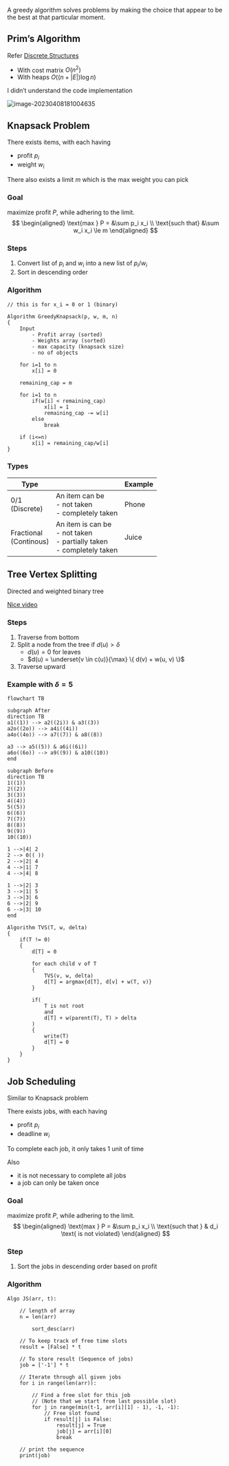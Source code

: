 A greedy algorithm solves problems by making the choice that appear to be the best at that particular moment.

## Prim’s Algorithm

Refer [Discrete Structures](./../../2_Core/Discrete_Structures/05_Trees.md#prims-algorithm)

- With cost matrix $O(n^2)$
- With heaps $O\Bigg( (n + |E|) \log n \Bigg)$

I didn’t understand the code implementation

![image-20230408181004635](./assets/image-20230408181004635.png)

## Knapsack Problem

There exists items, with each having

- profit $p_i$
- weight $w_i$

There also exists a limit $m$ which is the max weight you can pick

### Goal

maximize profit $P$, while adhering to the limit.
$$
\begin{aligned}
\text{max } P = &\sum p_i x_i \\
\text{such that} &\sum w_i x_i \le m
\end{aligned}
$$

### Steps

1. Convert list of $p_i$ and $w_i$ into a new list of $p_i/w_i$
2. Sort in descending order

### Algorithm

```pseudocode
// this is for x_i = 0 or 1 (binary)

Algorithm GreedyKnapsack(p, w, m, n)
{
	Input
		- Profit array (sorted)
		- Weights array (sorted)
		- max capacity (knapsack size)
		- no of objects
		
	for i=1 to n
		x[i] = 0
		
	remaining_cap = m

	for i=1 to n
		if(w[i] < remaining_cap)
			x[i] = 1
			remaining_cap -= w[i]
		else
			break
	
	if (i<=n)
		x[i] = remaining_cap/w[i]
}
```

### Types

| Type                        |                                                              | Example |
| --------------------------- | ------------------------------------------------------------ | ------- |
| 0/1<br />(Discrete)         | An item can be<br />- not taken<br />- completely taken      | Phone   |
| Fractional<br />(Continous) | An item is can be<br />- not taken<br />- partially taken<br />- completely taken | Juice   |

## Tree Vertex Splitting

Directed and weighted binary tree

[Nice video](https://youtu.be/6SmXW2u5lEo)

### Steps

1. Traverse from bottom
2. Split a node from the tree if $d(u) > \delta$
   - $d(u) = 0$ for leaves
   - $d(u) = \underset{v \in c(u)}{\max} \{ d(v) + w(u, v) \}$
3. Traverse upward

### Example with $\delta=5$

```mermaid
flowchart TB

subgraph After
direction TB
a1((1)) --> a2((2i)) & a3((3))
a2o((2o)) --> a4i((4i))
a4o((4o)) --> a7((7)) & a8((8))

a3 --> a5((5)) & a6i((6i))
a6o((6o)) --> a9((9)) & a10((10))
end

subgraph Before
direction TB
1((1))
2((2))
3((3))
4((4))
5((5))
6((6))
7((7))
8((8))
9((9))
10((10))

1 -->|4| 2
2 --> 0(( ))
2 -->|2| 4
4 -->|1| 7
4 -->|4| 8

1 -->|2| 3
3 -->|1| 5
3 -->|3| 6
6 -->|2| 9
6 -->|3| 10
end
```

```pseudocode
Algorithm TVS(T, w, delta)
{
	if(T != 0)
	{
		d[T] = 0
		
		for each child v of T
		{
			TVS(v, w, delta)
			d[T] = argmax{d[T], d[v] + w(T, v)}
		}
		
		if(
			T is not root
			and
			d[T] + w(parent(T), T) > delta
		)
		{
			write(T)
			d[T] = 0
		}
	}
}
```

## Job Scheduling

Similar to Knapsack problem

There exists jobs, with each having

- profit $p_i$
- deadline $w_i$

To complete each job, it only takes 1 unit of time

Also

- it is not necessary to complete all jobs
- a job can only be taken once

### Goal

maximize profit $P$, while adhering to the limit.
$$
\begin{aligned}
\text{max } P = &\sum p_i x_i \\
\text{such that } & d_i \text{ is not violated}
\end{aligned}
$$

### Step

1. Sort the jobs in descending order based on profit

### Algorithm

```pseudocode
Algo JS(arr, t):
 
    // length of array
    n = len(arr)
 
		sort_desc(arr)
		 
    // To keep track of free time slots
    result = [False] * t
 
    // To store result (Sequence of jobs)
    job = ['-1'] * t
 
    // Iterate through all given jobs
    for i in range(len(arr)):
 
        // Find a free slot for this job
        // (Note that we start from last possible slot)
        for j in range(min(t-1, arr[i][1] - 1), -1, -1):
            // Free slot found
            if result[j] is False:
                result[j] = True
                job[j] = arr[i][0]
                break
 
    // print the sequence
    print(job)
```

